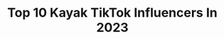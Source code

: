 ---
title: Top 10 Kayak TikTok Influencers In 2023
description: >-
  Find top kayak TikTok influencers in 2023. Most popular hashtags: #fyp #foryou #kayak #foryoupage.
platform: TikTok
hits: 261
text_top: Analyze the best TikTok profiles on inBeat.
text_bottom: Our database has 261 TikTok influencers like this for you to contact.
profiles:
  - username: "misipikidd"
    fullname: >-
      Misipikidd
    bio: >-
      I love Jesus.!!!! Swimming 🏊🏻‍♂️cycling 🚴🏻 running 🏃 kayaking 🛶 camping
    location: "United States"
    followers: 15100
    engagement: 2658
    commentsToLikes: 0.064782
    id: ckb0tagflire80j239kxk59y2
    verified: false
    hashtags: "#christianboy, #fyp, #foryou, #jesus"
  - username: "seattleguy0"
    fullname: >-
      Seattleguy0
    bio: >-
      🌲 WA | 👨‍👦‍👦 Dad | 🐕 Milo | 🇺🇸 Vet ⛰ Hike | 🛶 Kayak | 💪 Lift | ☕ Coffee
    location: "United States"
    followers: 88000
    engagement: 1976
    commentsToLikes: 0.103659
    id: ckdbg1myg845z0j23ahumfdkq
    verified: false
    hashtags: "#millionactsoflove, #single, #relationships, #dating"
  - username: "shanesnelson"
    fullname: >-
      Shane
    bio: >-
      video•phish•comedy•deaf dog Walked across US '15. Kayaked MS River '17. 29/ATL
    location: "United States"
    followers: 38800
    engagement: 1312
    commentsToLikes: 0.157324
    id: ckavjfvz8s4310j23jti2awc4
    verified: false
    hashtags: "#zithappens, #walkacrossamerica, #worththewait, #destinationdepop"
  - username: "joshoceanthomas"
    fullname: >-
      Thomas,Josh
    bio: >-
      I'm a kayak tour guide, in the ocean 🌊 🐬 CA And a student in the City 🌃 CHI
    location: "United States"
    followers: 100000
    engagement: 832
    commentsToLikes: 0.049582
    id: ck9fmt2zpv2pq0j78gd2ilhmn
    verified: false
    hashtags: "#foryou, #fyp, #trulyglowingselfielove, #dothescottsslide"
  - username: "clear_kayak_adventures"
    fullname: >-
      Kayakin' Cristina
    bio: >-
      SHADOWBANNED from fyp 😭 HELP Fossiling and kayaking in a clear kayak😍
    location: "United States"
    followers: 3819
    engagement: 1387
    commentsToLikes: 0.071685
    id: ckc8d6ea18wdb0j233oh1s7lq
    verified: false
    hashtags: "#nature, #floridacheck, #boating, #foryoupage"
  - username: "ryanmcavoy94"
    fullname: >-
      Ryan McAvoy
    bio: >-
      Professional Whitewater Kayaker Waka Kayaks
    location: "United States"
    followers: 112500
    engagement: 1411
    commentsToLikes: 0.014372
    id: ckai28nreeste0i7813mbe2co
    verified: false
    hashtags: "#kayak, #fyp, #waterfall, #whitewaterkayaking"
  - username: "von315"
    fullname: >-
      von315
    bio: >-
      50 yrs old Happily married 30 years ❤️’s music, photography, kayaking, animals
    location: "United States"
    followers: 59500
    engagement: 864
    commentsToLikes: 0.113971
    id: ck9ad62h1vt5q0j78b4b8oa85
    verified: false
    hashtags: "#funny, #foryou, #over40, #nobutitsaliquid"
  - username: "mckeeronnie"
    fullname: >-
      McKee Ronnie
    bio: >-
      SC Outdoorsman, jig and fly Tier and blacksmith & am a kayak fisherman
    location: "United States"
    followers: 148500
    engagement: 1108
    commentsToLikes: 0.014172
    id: ck9jzkzan9a0b0j78nwbdr6wm
    verified: false
    hashtags: "#duet, #stumpsjigsandflies, #crappie, #bass"
  - username: "namib_naude"
    fullname: >-
      namib_naude
    bio: >-
      Founder - Ocean Conservation Namibia Sea life rescuer Pelican Point Kayaking
    location: "Namibia"
    followers: 1300000
    engagement: 1245
    commentsToLikes: 0.006196
    id: ck8hr4xhm78790j78w5b9jsal
    verified: false
    hashtags: ""
  - username: "j_buzzi"
    fullname: >-
      j_buzzi
    bio: >-
      Entrepreneur • gamer • music • travel • owner of Get Up And Go Kayaking
    location: "United States"
    followers: 42300
    engagement: 635
    commentsToLikes: 0.051948
    id: ck9k1uv4chu300j78nxti7cw4
    verified: false
    hashtags: "#fyp, #foryourpage, #cod, #warzone"
---